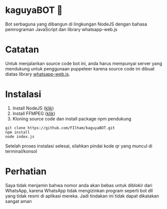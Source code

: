 # kaguyaBOT 🎴
Bot serbaguna yang dibangun di lingkungan NodeJS dengan bahasa pemrograman JavaScript dan library whatsapp-web.js

# Catatan
Untuk menjalankan source code bot ini, anda harus mempunyai server yang mendukung untuk penggunaan puppeteer karena source code ini dibuat diatas library [whatsapp-web.js](https://github.com/pedroslopez/whatsapp-web.js).

# Instalasi
1. Install NodeJS ([klik](https://nodejs.org/en/download))
2. Install FFMPEG ([klik](https://www.gyan.dev/ffmpeg/builds/))
3. Kloning source code dan install package npm pendukung
```
git clone https://github.com/FIlham/kaguyaBOT.git
npm install
node index.js
```
Setelah proses instalasi selesai, silahkan pindai kode qr yang muncul di terminal/konsol

# Perhatian
Saya tidak menjamin bahwa nomor anda akan bebas untuk diblokir dari WhatsApp, karena WhatsApp tidak mengizinkan program seperti bot dll yang tidak resmi di aplikasi mereka. Jadi tindakan ini tidak dapat dikatakan sangat aman
